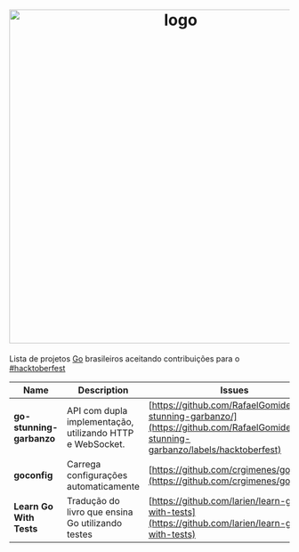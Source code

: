 <h1 align="center">
    <img width="600" src="https://i.imgur.com/OClSued.png" alt="logo"/>
</h1>

Lista de projetos [Go](https://golang.org) brasileiros aceitando contribuições para o [#hacktoberfest](https://hacktoberfest.digitalocean.com)  


Name | Description | Issues
--- | --- | --- 
**go-stunning-garbanzo** | API com dupla implementação, utilizando HTTP e WebSocket. |[https://github.com/RafaelGomides/go-stunning-garbanzo/](https://github.com/RafaelGomides/go-stunning-garbanzo/labels/hacktoberfest)
**goconfig** | Carrega configurações automaticamente |[https://github.com/crgimenes/goconfig](https://github.com/crgimenes/goconfig)
**Learn Go With Tests** | Tradução do livro que ensina Go utilizando testes| [https://github.com/larien/learn-go-with-tests](https://github.com/larien/learn-go-with-tests)

